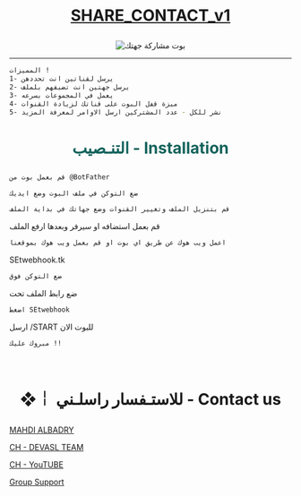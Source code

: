 # <p align="center" style="color:#cb3349" > [SHARE_CONTACT_v1](https://telegram.me/DEVASL)
<p align="center"><img src="https://cdn2.iconfinder.com/data/icons/user-management/512/share-512.png" alt="بوت مشاركة جهتك" title="بوت مشاركة جهتك">

***
```sh
المميزات !
1- يرسل لقناتين انت تحددهن
2- يرسل جهتين انت تضيفهم بلملف 
3- يعمل في المجموعات بسرعه 
4- ميزة قفل البوت على قناتك لزيادة القنوات 
5- نشر للكل - عدد المشتركين ارسل الاوامر لمعرفة المزيد
```
# <p align="center" style="color: #14635c;" > التنـصيب - Installation
```sh
قم بعمل بوت من @BotFather
```
```sh
ضع التوكن في ملف البوت وضع ايديك
```
```sh
قم بتنزيل الملف وتغيير القنوات وضع جهاتك في بداية الملف 
```
قم بعمل استضافه او سيرفر وبعدها ارفع الملف 
```sh
اعمل ويب هوك عن طريق اي بوت او قم بعمل ويب هوك بموقعنا
```
SEtwebhook.tk
```sh
ضع التوكن فوق
```
ضع رابط الملف تحت
```sh
اضغط SEtwebhook
```
ارسل /START للبوت الان
```sh
مبروك عليك !!
```
<br>

# <p align="center"> ❖￤  للاستـفسار راسلـني -  Contact us

  [MAHDI ALBADRY](https://telegram.me/MAHDI_ALBADRY) <br>
  
  [CH - DEVASL TEAM](https://telegram.me/DEVASL) <br>

  [CH - YouTUBE](http://youtube.com/MAHDI_ALBADRY) <br>
  
  [Group Support](https://t.me/joinchat/BY7rF0wmagKKbSGcN980-g)<br>
